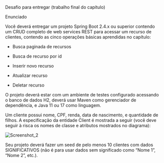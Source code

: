 Desafio para entregar (trabalho final do capítulo)

Enunciado

Você deverá entregar um projeto Spring Boot 2.4.x ou superior contendo um CRUD completo de web services REST para acessar um recurso de clientes, contendo as cinco operações básicas aprendidas no capítulo:

- Busca paginada de recursos

- Busca de recurso por id

- Inserir novo recurso

- Atualizar recurso

- Deletar recurso

O projeto deverá estar com um ambiente de testes configurado acessando o banco de dados H2, deverá usar Maven como gerenciador de dependência, e Java 11 ou 17 como linguagem.

Um cliente possui nome, CPF, renda, data de nascimento, e quantidade de filhos. A especificação da entidade Client é mostrada a seguir (você deve seguir à risca os nomes de classe e atributos mostrados no diagrama):

![Screenshot_2](https://user-images.githubusercontent.com/85773707/164763623-5b97897a-2c66-4de3-938f-9028cf037df8.png)

Seu projeto deverá fazer um seed de pelo menos 10 clientes com dados SIGNIFICATIVOS (não é para usar dados sem significado como “Nome 1”, “Nome 2”, etc.).

